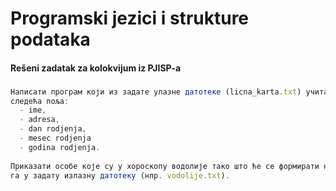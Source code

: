# Programski jezici i strukture podataka
#### Rešeni zadatak za kolokvijum iz PJISP-a
###
```javascript
Написати програм који из задате улазне датотеке (licna_karta.txt) учитава статички низ структуре licnost, која садржи 
следећа поља: 
  - ime, 
  - adresa, 
  - dan rodjenja, 
  - mesec rodjenja 
  - godina rodjenja.
  
Приказати особе које су у хороскопу водолије тако што ће се формирати нови статички низ структуре водолије и уписати
га у задату излазну датотеку (нпр. vodolije.txt).
```

